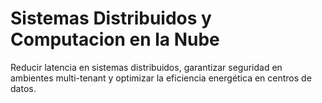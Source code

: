 # Sistemas Distribuidos y Computacion en la Nube

Reducir latencia en sistemas distribuidos, garantizar seguridad en ambientes multi-tenant y optimizar la eficiencia energética en centros de datos.